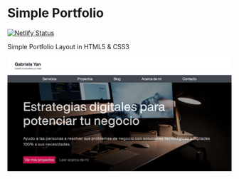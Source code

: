 # Simple Portfolio 

[![Netlify Status](https://api.netlify.com/api/v1/badges/9fc6d657-68ff-4f58-9f8e-833e339f8064/deploy-status)](https://app.netlify.com/sites/flamboyant-swanson-7d92df/deploys)

Simple Portfolio Layout in HTML5 & CSS3

![Screenshot](assets/img/Screenshot.png) 